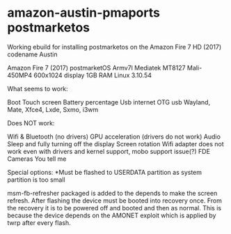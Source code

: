 # amazon-austin-pmaports postmarketos
Working ebuild for installing postmarketos on the Amazon Fire 7 HD (2017) codename Austin

Amazon Fire 7 (2017) postmarketOS
Armv7l
Mediatek MT8127
Mali-450MP4
600x1024 display
1GB RAM
Linux 3.10.54

What seems to work:

Boot
Touch screen
Battery percentage
Usb internet
OTG usb
Wayland, Mate, Xfce4, Lxde, Sxmo, i3wm

Does NOT work:

Wifi & Bluetooth (no drivers)
GPU acceleration (drivers do not work)
Audio
Sleep and fully turning off the display
Screen rotation
Wifi adapter does not work even with drivers and kernel support, mobo support issue(?)
FDE
Cameras
You tell me

Special options:
*Must be flashed to USERDATA partition as system partition is too small

msm-fb-refresher packaged is added to the depends to make the screen refresh.
After flashing the device must be booted into recovery once. From the recovery it is to be powered off and booted and then as normal. This is because the device depends on the AMONET exploit which is applied by twrp after every flash.
